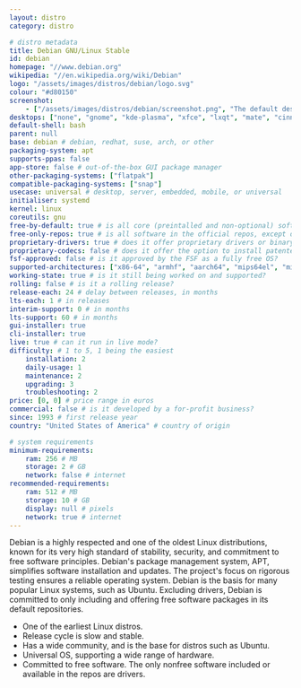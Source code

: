 ```yaml
---
layout: distro
category: distro

# distro metadata
title: Debian GNU/Linux Stable
id: debian
homepage: "//www.debian.org"
wikipedia: "//en.wikipedia.org/wiki/Debian"
logo: "/assets/images/distros/debian/logo.svg"
colour: "#d80150"
screenshot:
    - ["/assets/images/distros/debian/screenshot.png", "The default desktop interface."]
desktops: ["none", "gnome", "kde-plasma", "xfce", "lxqt", "mate", "cinnamon", "lxde"]
default-shell: bash
parent: null
base: debian # debian, redhat, suse, arch, or other
packaging-system: apt
supports-ppas: false
app-store: false # out-of-the-box GUI package manager
other-packaging-systems: ["flatpak"]
compatible-packaging-systems: ["snap"]
usecase: universal # desktop, server, embedded, mobile, or universal
initialiser: systemd
kernel: linux
coreutils: gnu
free-by-default: true # is all core (preintalled and non-optional) software free?
free-only-repos: true # is all software in the official repos, except drivers, free?
proprietary-drivers: true # does it offer proprietary drivers or binary blobs?
proprietary-codecs: false # does it offer the option to install patented media codecs?
fsf-approved: false # is it approved by the FSF as a fully free OS?
supported-architectures: ["x86-64", "armhf", "aarch64", "mips64el", "mipsel", "risc-v", "s390x", "armel", "i386", "mips", "ppc64el", "risc-v64"]
working-state: true # is it still being worked on and supported?
rolling: false # is it a rolling release?
release-each: 24 # delay between releases, in months
lts-each: 1 # in releases
interim-support: 0 # in months
lts-support: 60 # in months
gui-installer: true
cli-installer: true
live: true # can it run in live mode?
difficulty: # 1 to 5, 1 being the easiest
    installation: 2
    daily-usage: 1
    maintenance: 2
    upgrading: 3
    troubleshooting: 2
price: [0, 0] # price range in euros
commercial: false # is it developed by a for-profit business?
since: 1993 # first release year
country: "United States of America" # country of origin

# system requirements
minimum-requirements:
    ram: 256 # MB
    storage: 2 # GB
    network: false # internet
recommended-requirements:
    ram: 512 # MB
    storage: 10 # GB
    display: null # pixels
    network: true # internet
---
```


Debian is a highly respected and one of the oldest Linux distributions, known for its very high standard of stability, security, and commitment to free software principles. Debian's package management system, APT, simplifies software installation and updates. The project's focus on rigorous testing ensures a reliable operating system. Debian is the basis for many popular Linux systems, such as Ubuntu. Excluding drivers, Debian is committed to only including and offering free software packages in its default repositories.

<!--more-->

* One of the earliest Linux distros.
* Release cycle is slow and stable.
* Has a wide community, and is the base for distros such as Ubuntu.
* Universal OS, supporting a wide range of hardware.
* Committed to free software. The only nonfree software included or available in the repos are drivers.